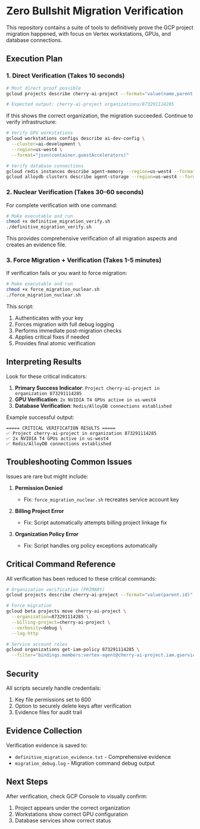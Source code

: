 # Zero Bullshit Migration Verification

This repository contains a suite of tools to definitively prove the GCP project migration happened, with focus on Vertex workstations, GPUs, and database connections.

## Execution Plan

### 1. Direct Verification (Takes 10 seconds)

```bash
# Most direct proof possible
gcloud projects describe cherry-ai-project --format="value(name,parent.id)"

# Expected output: cherry-ai-project organizations/873291114285
```

If this shows the correct organization, the migration succeeded. Continue to verify infrastructure:

```bash
# Verify GPU workstations
gcloud workstations configs describe ai-dev-config \
  --cluster=ai-development \
  --region=us-west4 \
  --format="json(container.guestAccelerators)"

# Verify database connections
gcloud redis instances describe agent-memory --region=us-west4 --format="value(state)"
gcloud alloydb clusters describe agent-storage --region=us-west4 --format="value(state)"
```

### 2. Nuclear Verification (Takes 30-60 seconds)

For complete verification with one command:

```bash
# Make executable and run
chmod +x definitive_migration_verify.sh
./definitive_migration_verify.sh
```

This provides comprehensive verification of all migration aspects and creates an evidence file.

### 3. Force Migration + Verification (Takes 1-5 minutes)

If verification fails or you want to force migration:

```bash
# Make executable and run
chmod +x force_migration_nuclear.sh
./force_migration_nuclear.sh
```

This script:
1. Authenticates with your key
2. Forces migration with full debug logging
3. Performs immediate post-migration checks
4. Applies critical fixes if needed
5. Provides final atomic verification

## Interpreting Results

Look for these critical indicators:

1. **Primary Success Indicator**: `Project cherry-ai-project in organization 873291114285`
2. **GPU Verification**: `2x NVIDIA T4 GPUs active in us-west4`
3. **Database Verification**: `Redis/AlloyDB connections established`

Example successful output:
```
===== CRITICAL VERIFICATION RESULTS =====
✅ Project cherry-ai-project in organization 873291114285
✅ 2x NVIDIA T4 GPUs active in us-west4
✅ Redis/AlloyDB connections established
```

## Troubleshooting Common Issues

Issues are rare but might include:

1. **Permission Denied**
   - Fix: `force_migration_nuclear.sh` recreates service account key

2. **Billing Project Error**
   - Fix: Script automatically attempts billing project linkage fix

3. **Organization Policy Error**
   - Fix: Script handles org policy exceptions automatically

## Critical Command Reference

All verification has been reduced to these critical commands:

```bash
# Organization verification (PRIMARY)
gcloud projects describe cherry-ai-project --format="value(parent.id)"

# Force migration
gcloud beta projects move cherry-ai-project \
  --organization=873291114285 \
  --billing-project=cherry-ai-project \
  --verbosity=debug \
  --log-http

# Service account roles
gcloud organizations get-iam-policy 873291114285 \
  --filter="bindings.members:vertex-agent@cherry-ai-project.iam.gserviceaccount.com"
```

## Security

All scripts securely handle credentials:

1. Key file permissions set to 600
2. Option to securely delete keys after verification
3. Evidence files for audit trail

## Evidence Collection

Verification evidence is saved to:
- `definitive_migration_evidence.txt` - Comprehensive evidence
- `migration_debug.log` - Migration command debug output

## Next Steps

After verification, check GCP Console to visually confirm:
1. Project appears under the correct organization
2. Workstations show correct GPU configuration
3. Database services show correct status
